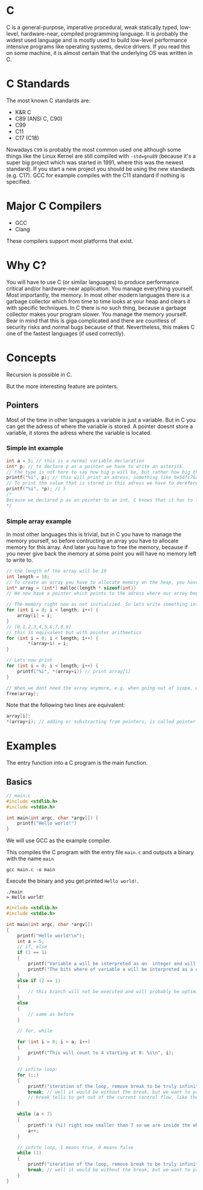 # C

C is a general-purpose, imperative procedural, weak statically typed, low-level, hardware-near, compiled programming language. It is probably the widest used language and is mostly used to build low-level performance intensive programs like operating systems, device drivers. If you read this on some machine, it is almost certain that the underlying OS was written in C.

# C Standards

The most known C standards are:

* K&R C
* C89 (ANSI C, C90)
* C99
* C11
* C17 (C18)

Nowadays `C99` is probably the most common used one although some things like the Linux Kernel are still compiled with `-std=gnu89` (because it's a super big project which was started in 1991, where this was the newest standard). If you start a new project you should be using the new standards (e.g. C17). GCC for example compiles with the C11 standard if nothing is specified.  

# Major C Compilers

* GCC
* Clang

These compilers support most platforms that exist.

# Why C?

You will have to use C (or similar languages) to produce performance critical and/or hardware-near application. You manage everything yourself. Most importantly, the memory. In most other modern languages there is a garbage collector which from time to time looks at your heap and clears it with specific techniques. In C there is no such thing, because a garbage collector makes your program slower. You manage the memory yourself. Bear in mind that this is giga complicated and there are countless of security risks and normal bugs because of that. Nevertheless, this makes C one of the fastest languages (if used correctly).

# Concepts

Recursion is possible in C.

But the more interesting feature are pointers.

## Pointers

Most of the time in other languages a variable is just a variable. But in C you can get the adress of where the variable is stored. A pointer doesnt store a variable, it stores the adress where the variable is located.

### Simple int example

```c
int a = 5; // this is a normal variable declaration
int* p; // to declare p as a pointer we have to write an asterisk
// the type is not here to say how big p will be, but rather how big the type will be to which the pointer will be pointing. The pointer itself will be the length of the adress, so 32/64 bit depending on the machine.
printf("%i", p); // this will print an adress, something like 0x56fc76ab
// To print the value that is stored in this adress we have to dereference the pointer.
printf("%i", *p); // 5
/*
Because we declared p as an pointer to an int, C knows that it has to look at the 32 bits from this adress on and interpret those 32 bit as an integer.
*/
```

### Simple array example

In most other languages this is trivial, but in C you have to manage the memory yourself, so before contructing an array you have to allocate memory for this array. And later you have to free the memory, because if you never give back the memory at some point you will have no memory left to write to.

```c
// the length of the array will be 10
int length = 10;
// To create an array you have to allocate memory on the heap, you have to specify how much memory you want to allocate. In this case we want to allocate an array for 10 integers. An integer is sizeof(int) big, which varies but in most cases is 4 byte. So in this case the compiler would allocate 10*4=40 bytes of uninitilized/free memory and it return a pointer to the beginning of the memory space. 
int* array = (int*) malloc(length * sizeof(int))
// We now have a pointer which points to the adress where our array begins.

// The memory right now as not initialized. So lets write something into it.
for (int i = 0; i < length; i++) {
    array[i] = i;
}
// [0,1,2,3,4,5,6,7,8,9]
// this is equivalent but with pointer arithmetics
for (int i = 0; i < length; i++) {
        *(array+i) = i;
}

// Lets now print
for (int i = 0; i < length; i++) {
    printf("%i", *(array+i)) // print array[i]
}

// When we dont need the array anymore, e.g. when going out of scope, we have to free the pointer pointing at the array, so the C compiler knows that it can use the memory for other things. Never freeing will cause memory leaks when writing any application which is not 10 lines long.
free(array);
```

Note that the following two lines are equivalent:
```c
array[i];
*(array+i); // adding or substracting from pointers, is called pointer arithmetics
```

# Examples

The entry function into a C program is the main function.

## Basics

```c
// main.c
#include <stdlib.h>
#include <stdio.h>

int main(int argc, char *argv[]) {
    printf("Hello world!")
}
```

We will use GCC as the example compiler.

This compiles the C program with the entry file `main.c` and outputs a binary with the name `main`
```shell
gcc main.c -o main
```

Execute the binary and you get printed `Hello world!`.

```shell
./main
> Hello world!
```

```c
#include <stdlib.h>
#include <stdio.h>

int main(int argc, char *argv[])
{
    printf("Hello world!\n");
    int a = 5;
    // if, else
    if (1 == 1)
    {
        printf("Variable a will be interpreted as an  integer and will get printed here: %i\n", a);
        printf("The bits where of variable a will be interpreted as a double (see IEEE floating numbers) and will get printed here: %f\n", a);
    }
    else if (2 == 1)
    {
        // this branch will not be executed and will probably be optimized away by the C compiler, because our of contains an constant expression.
    }
    else
    {
        // same as before
    }

    // for, while

    for (int i = 0; i < a; i++)
    {
        printf("This will count to 4 starting at 0: %i\n", i);
    }

    // infite loop:
    for (;;)
    {
        printf("iteration of the loop, remove break to be truly infinite.\n");
        break; // well it would be without the break, but we want to program to continue;
        // break tells to get out of the current control flow, like the following: for, while, switch
    }

    while (a < 7)
    {
        printf("a (%i) right now smaller than 7 so we are inside the while loop.\n", a);
        a++;
    }

    // infite loop, 1 means true, 0 means false
    while (1)
    {
        printf("iteration of the loop, remove break to be truly infinite.\n");
        break; // well it would be without the break, but we want to program to continue;
    }
}
```